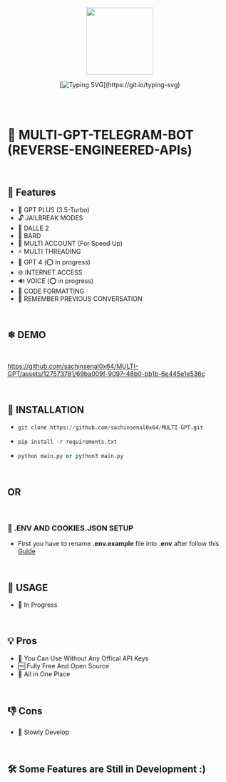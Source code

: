 <div align="center">
<br>
  <p align="center">
  <img src="https://user-images.githubusercontent.com/42825450/233398049-0456e5f8-c36e-42fa-a933-2fb640bdf714.png" width="150px" height="150px">
  </p>

[![Typing SVG](https://readme-typing-svg.herokuapp.com?font=Handlee&center=true&vCenter=true&width=500&height=60&lines=This+is+multi+gpt+🚀.)](https://git.io/typing-svg)

<img src="https://camo.githubusercontent.com/82291b0fe831bfc6781e07fc5090cbd0a8b912bb8b8d4fec0696c881834f81ac/68747470733a2f2f70726f626f742e6d656469612f394575424971676170492e676966"
width="1800"  height="3">

</div>

<br>

# 📡 MULTI-GPT-TELEGRAM-BOT (REVERSE-ENGINEERED-APIs)

<br>

##  🚀 Features

-  🤖 GPT PLUS (3.5-Turbo)
-  🔓 JAILBREAK MODES
-  🎨 DALLE 2 
-  🌟 BARD
-  🍪 MULTI ACCOUNT (For Speed Up)
-  ⚡️ MULTI THREADING
-  🤖 GPT 4 (⭕ in progress)
-  🌐 INTERNET ACCESS
-  🔊 VOICE (⭕ in progress)
-  🌈 CODE FORMATTING
-  🧠 REMEMBER PREVIOUS CONVERSATION


<br>

## ❄ DEMO

<br>


https://github.com/sachinsenal0x64/MULTI-GPT/assets/127573781/69ba009f-9097-48b0-bb1b-6e445e1e536c


<br>

## 🧶 INSTALLATION

- ```python
  git clone https://github.com/sachinsenal0x64/MULTI-GPT.git
  
- ```python
  pip install -r requirements.txt
  
- ```python
  python main.py or python3 main.py

<br>


## OR



<br>


### 🔑 .ENV AND COOKIES.JSON SETUP

- First you have to rename **.env.example**  file into  **.env**  after follow this [Guide](https://github.com/sachinsenal0x64/MULTI-GPT/issues/26#issuecomment-1650076761)

  
<br>


## 📕 USAGE 

- 🎯 In Progress



<br>


## 💡 Pros

- 🍕 You Can Use Without Any Offical API Keys
- 🆓 Fully Free And Open Source
- 🧰 All in One Place
  

<br>


## 👎 Cons

- 🐌 Slowly Develop


<br>
 
## 🛠 Some Features are Still in Development :)
